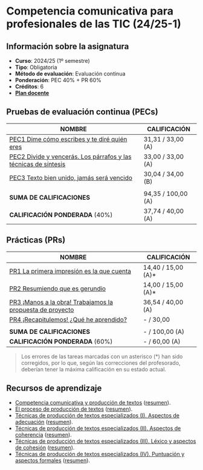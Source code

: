 # Competencia comunicativa para profesionales de las TIC (24/25-1)

## Información sobre la asignatura

- **Curso**: 2024/25 (1º semestre)
- **Tipo**: Obligatoria
- **Método de evaluación**: Evaluación continua
- **Ponderación**: PEC 40% + PR 60%
- **Créditos**: 6
- [**Plan docente**](https://cv.uoc.edu/tren/trenacc/web/GAT_EXP.PLANDOCENTE?any_academico=20241&cod_asignatura=75.563&idioma=CAS&pagina=PD_PREV_PORTAL)

## Pruebas de evaluación continua (PECs)

| NOMBRE                                                                  | CALIFICACIÓN       |
|-------------------------------------------------------------------------|--------------------|
| [PEC1 Dime cómo escribes y te diré quién eres](pec1)                    | 31,31 / 33,00 (A)  |
| [PEC2 Divide y vencerás. Los párrafos y las técnicas de síntesis](pec2) | 33,00 / 33,00 (A)  |
| [PEC3 Texto bien unido, jamás será vencido](pec3)                       | 30,04 / 34,00 (B)  |
|                                                                         |                    |
| **SUMA DE CALIFICACIONES**                                              | 94,35 / 100,00 (A) |
| **CALIFICACIÓN PONDERADA** (40%)                                        | 37,74 / 40,00 (A)  |

## Prácticas (PRs)

| NOMBRE                                                           | CALIFICACIÓN       |
|------------------------------------------------------------------|--------------------|
| [PR1 La primera impresión es la que cuenta](pr1)                 | 14,40 / 15,00 (A)* |
| [PR2 Resumiendo que es gerundio](pr2)                            | 14,00 / 15,00 (A)* |
| [PR3 ¡Manos a la obra! Trabajamos la propuesta de proyecto](pr3) | 36,54 / 40,00 (A)  |
| [PR4 ¡Recapitulemos! ¿Qué he aprendido?](pr4)                    | - / 30,00          |
|                                                                  |                    |
| **SUMA DE CALIFICACIONES**                                       | - / 100,00 (A) |
| **CALIFICACIÓN PONDERADA** (60%)                                 | - / 60,00 (A)  |

>Los errores de las tareas marcadas con un asterisco (*) han sido corregidos, por lo que, según las correcciones del profesorado, deberían tener la máxima calificación en su estado actual.

## Recursos de aprendizaje

- [Competencia comunicativa y producción de textos](https://materials.campus.uoc.edu/daisy/Materials/PID_00274805/pdf/PID_00274805.pdf) ([resumen](./recursos/competencia_comunicativa_y_produccion_de_textos_resumen.md)).
- [El proceso de producción de textos](https://materials.campus.uoc.edu/daisy/Materials/PID_00279144/pdf/PID_00279144.pdf) ([resumen](./recursos/el_proceso_de_produccion_de_textos_resumen.md)).
- [Técnicas de producción de textos especializados (I). Aspectos de adecuación](https://materials.campus.uoc.edu/daisy/Materials/PID_00274803/pdf/PID_00274803.pdf) ([resumen](./recursos/tecnicas_i_aspectos_de_adecuacion_resumen.md)).
- [Técnicas de producción de textos especializados (II). Aspectos de coherencia](https://materials.campus.uoc.edu/daisy/Materials/PID_00274801/pdf/PID_00274801.pdf) ([resumen](./recursos/tecnicas_ii_aspectos_de_coherencia_resumen.md)).
- [Técnicas de producción de textos especializados (III). Léxico y aspectos de cohesión](https://materials.campus.uoc.edu/daisy/Materials/PID_00274804/pdf/PID_00274804.pdf) ([resumen](./recursos/tecnicas_iii_lexico_y_aspectos_de_cohesion_resumen.md)).
- [Técnicas de producción de textos especializados (IV). Puntuación y aspectos formales](https://materials.campus.uoc.edu/daisy/Materials/PID_00274802/pdf/PID_00274802.pdf) ([resumen](./recursos/tecnicas_iv_puntuacion_y_aspectos_formales_resumen.md)).